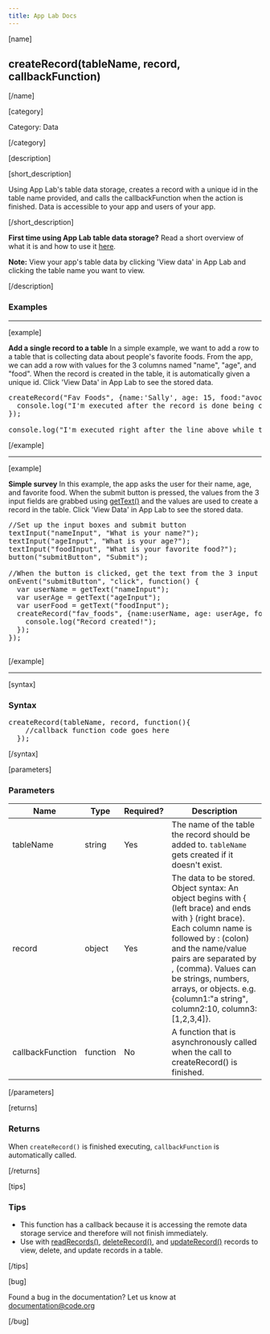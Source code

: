 ```yaml
---
title: App Lab Docs
---
```


[name]

## createRecord(tableName, record, callbackFunction)

[/name]


[category]

Category: Data

[/category]

[description]

[short_description]

Using App Lab's table data storage, creates a record with a unique id in the table name provided, and calls the callbackFunction when the action is finished. Data is accessible to your app and users of your app.

[/short_description]

**First time using App Lab table data storage?** Read a short overview of what it is and how to use it [here](/applab/docs/tabledatastorage).

**Note:** View your app's table data by clicking 'View data' in App Lab and clicking the table name you want to view.

[/description]

### Examples
____________________________________________________

[example]

**Add a single record to a table** In a simple example, we want to add a row to a table
that is collecting data about people's favorite foods. From the app, we can add a row with values
 for the 3 columns named "name", "age", and "food". When the record is created in the table,
 it is automatically given a unique id. Click 'View Data' in App Lab to see the stored data.

<pre>
createRecord("Fav Foods", {name:'Sally', age: 15, food:"avocado"}, function() {
  console.log("I'm executed after the record is done being created");
});

console.log("I'm executed right after the line above while the record is being created!");
</pre>

[/example]

____________________________________________________

[example]

**Simple survey** In this example, the app asks the user for their name, age,
 and favorite food. When the submit button is pressed, the values from the 3 input fields are
  grabbed using [getText()](/applab/docs/getText) and the values are used to create a record in the table.
  Click 'View Data' in App Lab to see the stored data.

<pre>
//Set up the input boxes and submit button
textInput("nameInput", "What is your name?");
textInput("ageInput", "What is your age?");
textInput("foodInput", "What is your favorite food?");
button("submitButton", "Submit");

//When the button is clicked, get the text from the 3 input boxes and create a record in the table
onEvent("submitButton", "click", function() {
  var userName = getText("nameInput");
  var userAge = getText("ageInput");
  var userFood = getText("foodInput");
  createRecord("fav_foods", {name:userName, age: userAge, food:userFood}, function() {
    console.log("Record created!");
  });
});

</pre>

[/example]

____________________________________________________

[syntax]

### Syntax
<pre>
createRecord(tableName, record, function(){
    //callback function code goes here
  });
</pre>

[/syntax]

[parameters]

### Parameters

| Name  | Type | Required? | Description |
|-----------------|------|-----------|-------------|
| tableName | string | Yes | The name of the table the record should be added to. `tableName` gets created if it doesn't exist.  |
| record | object | Yes | The data to be stored. Object syntax: An object begins with { (left brace) and ends with } (right brace). Each column name is followed by : (colon) and the name/value pairs are separated by , (comma). Values can be strings, numbers, arrays, or objects. e.g. {column1:"a string", column2:10, column3:[1,2,3,4]}.  |
| callbackFunction | function | No | A function that is asynchronously called when the call to createRecord() is finished.  |

[/parameters]

[returns]

### Returns
When `createRecord()` is finished executing, `callbackFunction` is automatically called.

[/returns]

[tips]

### Tips
- This function has a callback because it is accessing the remote data storage service and therefore will not finish immediately.
- Use with [readRecords()](/applab/docs/readRecords), [deleteRecord()](/applab/docs/deleteRecord), and [updateRecord()](/applab/docs/updateRecord) records to view, delete, and update records in a table.

[/tips]

[bug]

Found a bug in the documentation? Let us know at documentation@code.org

[/bug]
